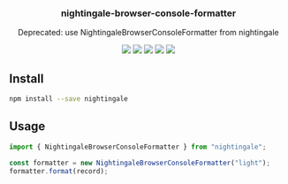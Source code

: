<h3 align="center">
  nightingale-browser-console-formatter
</h3>

<p align="center">
  Deprecated: use NightingaleBrowserConsoleFormatter from nightingale
</p>

<p align="center">
  <a href="https://npmjs.org/package/nightingale-browser-console-formatter"><img src="https://img.shields.io/npm/v/nightingale-browser-console-formatter.svg?style=flat-square"></a>
  <a href="https://npmjs.org/package/nightingale-browser-console-formatter"><img src="https://img.shields.io/npm/dw/nightingale-browser-console-formatter.svg?style=flat-square"></a>
  <a href="https://npmjs.org/package/nightingale-browser-console-formatter"><img src="https://img.shields.io/node/v/nightingale-browser-console-formatter.svg?style=flat-square"></a>
  <a href="https://npmjs.org/package/nightingale-browser-console-formatter"><img src="https://img.shields.io/npm/types/nightingale-browser-console-formatter.svg?style=flat-square"></a>
  <a href="https://codecov.io/gh/christophehurpeau/nightingale"><img src="https://img.shields.io/codecov/c/github/christophehurpeau/nightingale/master.svg?style=flat-square"></a>
</p>

## Install

```sh
npm install --save nightingale
```

## Usage

```js
import { NightingaleBrowserConsoleFormatter } from "nightingale";

const formatter = new NightingaleBrowserConsoleFormatter("light");
formatter.format(record);
```
